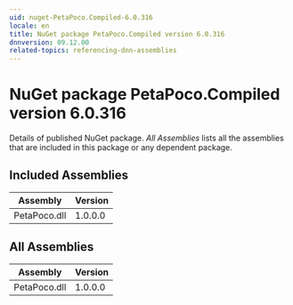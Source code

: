 ```yaml
---
uid: nuget-PetaPoco.Compiled-6.0.316
locale: en
title: NuGet package PetaPoco.Compiled version 6.0.316
dnnversion: 09.12.00
related-topics: referencing-dnn-assemblies
---
```


# NuGet package PetaPoco.Compiled version 6.0.316
Details of published NuGet package.
*All Assemblies* lists all the assemblies that are included in this package or any dependent package.

## Included Assemblies

|Assembly|Version|
|---|---|
|PetaPoco.dll|1.0.0.0|

## All Assemblies

|Assembly|Version|
|---|---|
|PetaPoco.dll|1.0.0.0|

